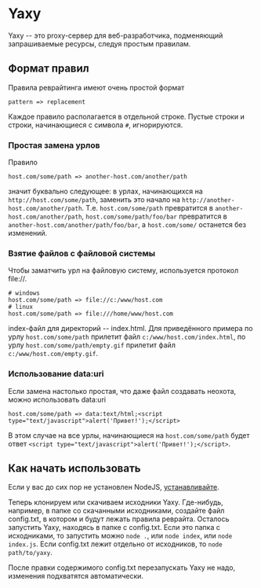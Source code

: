 # Yaxy

Yaxy -- это proxy-сервер для веб-разработчика, подменяющий запрашиваемые ресурсы, следуя простым правилам.

## Формат правил

Правила реврайтинга имеют очень простой формат

    pattern => replacement

Каждое правило располагается в отдельной строке. Пустые строки и строки, начинающиеся с символа `#`, игнорируются.

### Простая замена урлов

Правило

    host.com/some/path => another-host.com/another/path

значит буквально следующее: в урлах, начинающихся на `http://host.com/some/path`, заменить это начало на `http://another-host.com/another/path`. Т.е. `host.com/some/path` превратится в `another-host.com/another/path`, `host.com/some/path/foo/bar` превратится в `another-host.com/another/path/foo/bar`, а `host.com/some/` останется без изменений.

### Взятие файлов с файловой системы

Чтобы заматчить урл на файловую систему, используется протокол file://.

    # windows
    host.com/some/path => file://c:/www/host.com
    # linux
    host.com/some/path => file:///home/www/host.com

index-файл для директорий -- index.html. Для приведённого примера по урлу `host.com/some/path` прилетит файл `c:/www/host.com/index.html`, по урлу `host.com/some/path/empty.gif` прилетит файл `c:/www/host.com/empty.gif`.

### Использование data:uri

Если замена настолько простая, что даже файл создавать неохота, можно использовать data:uri

    host.com/some/path => data:text/html;<script type="text/javascript">alert('Привет!');</script>

В этом случае на все урлы, начинающиеся на `host.com/some/path` будет ответ `<script type="text/javascript">alert('Привет!');</script>`.


## Как начать использовать

Если у вас до сих пор не установлен NodeJS, [устанавливайте](http://nodejs.org/).

Теперь клонируем или скачиваем исходники Yaxy. Где-нибудь, например, в папке со скачанными исходниками, создайте файл config.txt, в котором и будут лежать правила реврайта. Осталось запустить Yaxy, находясь в папке с config.txt. Если это папка с исходниками, то запустить можно `node .`, или `node index`, или `node index.js`. Если config.txt лежит отдельно от исходников, то `node path/to/yaxy`.

После правки содержимого config.txt перезапускать Yaxy не надо, изменения подхватятся автоматически.

